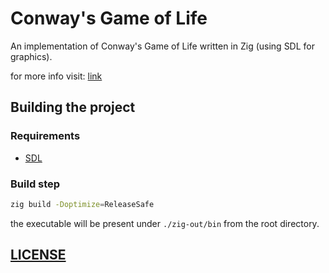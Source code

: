# Conway's Game of Life

An implementation of Conway's Game of Life written in Zig (using SDL for graphics).

for more info visit: [link](https://en.wikipedia.org/wiki/Conway%27s_Game_of_Life)

## Building the project

### Requirements

- [SDL](https://wiki.libsdl.org/SDL2/Installation)

### Build step

```sh
zig build -Doptimize=ReleaseSafe
```

the executable will be present under `./zig-out/bin` from the root directory.

## [LICENSE](./LICENSE)
